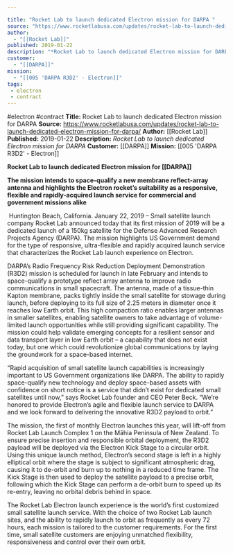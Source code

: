 ```yaml
---

title: "Rocket Lab to launch dedicated Electron mission for DARPA "
source: "https://www.rocketlabusa.com/updates/rocket-lab-to-launch-dedicated-electron-mission-for-darpa/"
author:
  - "[[Rocket Lab]]"
published: 2019-01-22
description: "*Rocket Lab to launch dedicated Electron mission for DARPA*"
customer:
  - "[[DARPA]]"
mission:
  - "[[005 'DARPA R3D2' - Electron]]"
tags:
 - electron
 - contract
---
```


#electron #contract
**Title:** Rocket Lab to launch dedicated Electron mission for DARPA 
**Source:** https://www.rocketlabusa.com/updates/rocket-lab-to-launch-dedicated-electron-mission-for-darpa/
**Author:** [[Rocket Lab]]
**Published:** 2019-01-22
**Description:** *Rocket Lab to launch dedicated Electron mission for DARPA*
**Customer:** [[DARPA]]
**Mission:** [[005 'DARPA R3D2' - Electron]]

**Rocket Lab to launch dedicated Electron mission for [[DARPA]]**

**The mission intends to space-qualify a new membrane reflect-array antenna and highlights the Electron rocket’s suitability as a responsive, flexible and rapidly-acquired launch service for commercial and government missions alike**

 Huntington Beach, California. January 22, 2019 – Small satellite launch company Rocket Lab announced today that its first mission of 2019 will be a dedicated launch of a 150kg satellite for the Defense Advanced Research Projects Agency (DARPA). The mission highlights US Government demand for the type of responsive, ultra-flexible and rapidly acquired launch service that characterizes the Rocket Lab launch experience on Electron.

DARPA’s Radio Frequency Risk Reduction Deployment Demonstration (R3D2) mission is scheduled for launch in late February and intends to space-qualify a prototype reflect array antenna to improve radio communications in small spacecraft. The antenna, made of a tissue-thin Kapton membrane, packs tightly inside the small satellite for stowage during launch, before deploying to its full size of 2.25 meters in diameter once it reaches low Earth orbit. This high compaction ratio enables larger antennas in smaller satellites, enabling satellite owners to take advantage of volume-limited launch opportunities while still providing significant capability. The mission could help validate emerging concepts for a resilient sensor and data transport layer in low Earth orbit – a capability that does not exist today, but one which could revolutionize global communications by laying the groundwork for a space-based internet.

“Rapid acquisition of small satellite launch capabilities is increasingly important to US Government organizations like DARPA. The ability to rapidly space-qualify new technology and deploy space-based assets with confidence on short notice is a service that didn’t exist for dedicated small satellites until now,” says Rocket Lab founder and CEO Peter Beck. “We’re honored to provide Electron’s agile and flexible launch service to DARPA and we look forward to delivering the innovative R3D2 payload to orbit.”

The mission, the first of monthly Electron launches this year, will lift-off from Rocket Lab Launch Complex 1 on the Māhia Peninsula of New Zealand. To ensure precise insertion and responsible orbital deployment, the R3D2 payload will be deployed via the Electron Kick Stage to a circular orbit. Using this unique launch method, Electron’s second stage is left in a highly elliptical orbit where the stage is subject to significant atmospheric drag, causing it to de-orbit and burn up to nothing in a reduced time frame. The Kick Stage is then used to deploy the satellite payload to a precise orbit, following which the Kick Stage can perform a de-orbit burn to speed up its re-entry, leaving no orbital debris behind in space.

The Rocket Lab Electron launch experience is the world’s first customized small satellite launch service. With the choice of two Rocket Lab launch sites, and the ability to rapidly launch to orbit as frequently as every 72 hours, each mission is tailored to the customer requirements. For the first time, small satellite customers are enjoying unmatched flexibility, responsiveness and control over their own orbit.
